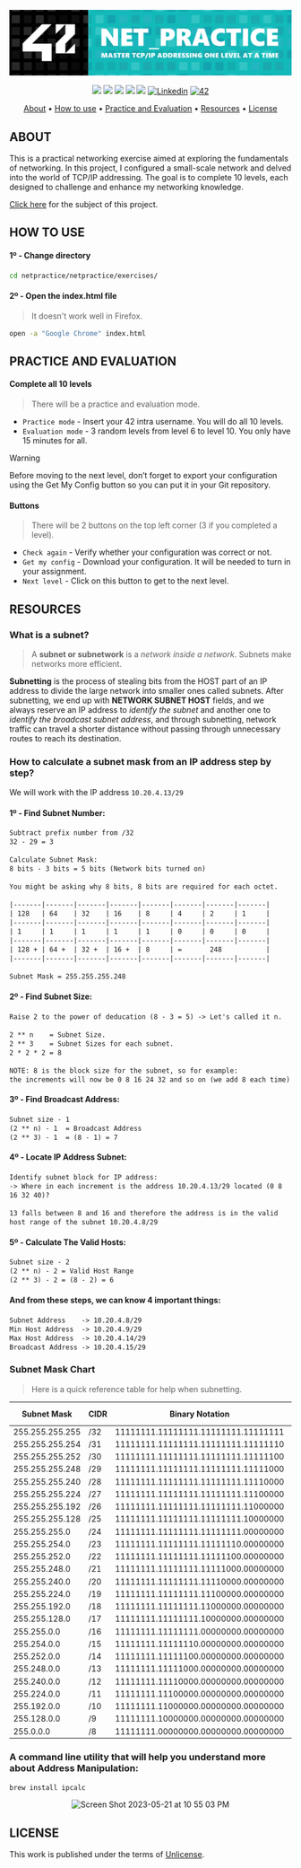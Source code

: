 <p align="center">
  <img src="https://github.com/jotavare/jotavare/blob/main/42/banners/piscine_and_common_core/github_piscine_and_common_core_banner_net_practice.png">
</p>

<p align="center">
	<img src="https://img.shields.io/badge/status-finished-success?color=%2312bab9&style=flat-square"/>
	<img src="https://img.shields.io/badge/evaluated-25%20%2F%2009%20%2F%202023-success?color=%2312bab9&style=flat-square"/>
	<img src="https://img.shields.io/badge/score-100%20%2F%20100-success?color=%2312bab9&style=flat-square"/>
	<img src="https://img.shields.io/github/languages/top/jotavare/netpractice?color=%2312bab9&style=flat-square"/>
	<img src="https://img.shields.io/github/last-commit/jotavare/netpractice?color=%2312bab9&style=flat-square"/>
	<a href='https://www.linkedin.com/in/joaoptoliveira' target="_blank"><img alt='Linkedin' src='https://img.shields.io/badge/LinkedIn-100000?style=flat-square&logo=Linkedin&logoColor=white&labelColor=0A66C2&color=0A66C2'/></a>
	<a href='https://profile.intra.42.fr/users/jotavare' target="_blank"><img alt='42' src='https://img.shields.io/badge/Porto-100000?style=flat-square&logo=42&logoColor=white&labelColor=000000&color=000000'/></a>
</p>

<p align="center">
	<a href="#about">About</a> •
	<a href="#how-to-use">How to use</a> •
	<a href="#practice-and-evaluation">Practice and Evaluation</a> •
	<a href="#resources">Resources</a> •
	<a href="#license">License</a>
</p>

## ABOUT
This is a practical networking exercise aimed at exploring the fundamentals of networking. In this project, I configured a small-scale network and delved into the world of TCP/IP addressing. The goal is to complete 10 levels, each designed to challenge and enhance my networking knowledge.

<a href="https://github.com/jotavare/netpractice/blob/main/subject/en_subject_netpractice.pdf">Click here</a> for the subject of this project.

## HOW TO USE
#### 1º - Change directory
```bash
cd netpractice/netpractice/exercises/
```

#### 2º - Open the index.html file
> It doesn't work well in Firefox.
```bash
open -a "Google Chrome" index.html
```

## PRACTICE AND EVALUATION
#### Complete all 10 levels
> There will be a practice and evaluation mode.

- `Practice mode` - Insert your 42 intra username. You will do all 10 levels.
- `Evaluation mode` - 3 random levels from level 6 to level 10. You only have 15 minutes for all.

> [!WARNING]
> Before moving to the next level, don’t forget to export your configuration using the Get My Config button so you can put it in your Git repository.

#### Buttons
> There will be 2 buttons on the top left corner (3 if you completed a level).

- `Check again` - Verify whether your configuration was correct or not.
- `Get my config` - Download your configuration. It will be needed to turn in your assignment.
- `Next level` - Click on this button to get to the next level.

## RESOURCES
### What is a subnet?
> A **subnet or subnetwork** is a *network inside a network*. Subnets make networks more efficient.

**Subnetting** is the process of stealing bits from the HOST part of an IP address to divide the large network into smaller ones called subnets. After subnetting, we end up with **NETWORK SUBNET HOST** fields, and we always reserve an IP address to *identify the subnet* and another one to *identify the broadcast subnet address*, and through subnetting, network traffic can travel a shorter distance without passing through unnecessary routes to reach its destination.

### How to calculate a subnet mask from an IP address step by step?

We will work with the IP address `10.20.4.13/29`

#### 1º - Find Subnet Number:
```
Subtract prefix number from /32
32 - 29 = 3

Calculate Subnet Mask:
8 bits - 3 bits = 5 bits (Network bits turned on)

You might be asking why 8 bits, 8 bits are required for each octet.

|-------|-------|-------|-------|-------|-------|-------|-------|
| 128   | 64    | 32    | 16    | 8     | 4     | 2     | 1     |
|-------|-------|-------|-------|-------|-------|-------|-------|
| 1     | 1     | 1     | 1     | 1     | 0     | 0     | 0     |
|-------|-------|-------|-------|-------|-------|-------|-------|
| 128 + | 64 +  | 32 +  | 16 +  | 8     | =       248           |
|-------|-------|-------|-------|-------|-------|-------|-------|

Subnet Mask = 255.255.255.248
```

#### 2º - Find Subnet Size:
```
Raise 2 to the power of deducation (8 - 3 = 5) -> Let's called it n.

2 ** n    = Subnet Size.
2 ** 3    = Subnet Sizes for each subnet.
2 * 2 * 2 = 8

NOTE: 8 is the block size for the subnet, so for example:
the increments will now be 0 8 16 24 32 and so on (we add 8 each time)
```

#### 3º - Find Broadcast Address:
```
Subnet size - 1
(2 ** n) - 1  = Broadcast Address
(2 ** 3) - 1  = (8 - 1) = 7
```

#### 4º - Locate IP Address Subnet:
```
Identify subnet block for IP address:
-> Where in each increment is the address 10.20.4.13/29 located (0 8 16 32 40)?

13 falls between 8 and 16 and therefore the address is in the valid host range of the subnet 10.20.4.8/29
```

#### 5º - Calculate The Valid Hosts:
```
Subnet size - 2
(2 ** n) - 2 = Valid Host Range
(2 ** 3) - 2 = (8 - 2) = 6
```

#### And from these steps, we can know 4 important things:
```
Subnet Address    -> 10.20.4.8/29
Min Host Address  -> 10.20.4.9/29
Max Host Address  -> 10.20.4.14/29
Broadcast Address -> 10.20.4.15/29
```

### Subnet Mask Chart
> Here is a quick reference table for help when subnetting.

|Subnet Mask 	|CIDR      |	Binary Notation                    |Network Bits  |Host Bits | Available Addresses |
| -             | -        | -                                     | -    | -     | -           | 
|255.255.255.255| 	/32| 	11111111.11111111.11111111.11111111| 	32| 	0 | 	1       |
|255.255.255.254| 	/31| 	11111111.11111111.11111111.11111110| 	31| 	1 | 	2       |
|255.255.255.252| 	/30| 	11111111.11111111.11111111.11111100| 	30| 	2 | 	4       |
|255.255.255.248| 	/29| 	11111111.11111111.11111111.11111000| 	29| 	3 | 	8       |
|255.255.255.240| 	/28| 	11111111.11111111.11111111.11110000| 	28| 	4 | 	16      |
|255.255.255.224| 	/27| 	11111111.11111111.11111111.11100000| 	27| 	5 | 	32      |
|255.255.255.192| 	/26| 	11111111.11111111.11111111.11000000| 	26| 	6 | 	64      |
|255.255.255.128| 	/25|    11111111.11111111.11111111.10000000| 	25| 	7 | 	128     |
|255.255.255.0  | 	/24| 	11111111.11111111.11111111.00000000| 	24| 	8 | 	256     |		
|255.255.254.0  | 	/23| 	11111111.11111111.11111110.00000000| 	23| 	9 | 	512     |
|255.255.252.0  | 	/22| 	11111111.11111111.11111100.00000000| 	22| 	10| 	1024    |
|255.255.248.0  | 	/21| 	11111111.11111111.11111000.00000000| 	21| 	11| 	2048    |
|255.255.240.0  | 	/20| 	11111111.11111111.11110000.00000000| 	20| 	12| 	4096    |
|255.255.224.0  | 	/19| 	11111111.11111111.11100000.00000000| 	19| 	13| 	8192    |
|255.255.192.0  | 	/18| 	11111111.11111111.11000000.00000000| 	18| 	14| 	16384   |
|255.255.128.0  | 	/17| 	11111111.11111111.10000000.00000000| 	17| 	15| 	32768   |
|255.255.0.0    | 	/16| 	11111111.11111111.00000000.00000000| 	16| 	16| 	65536   |	
|255.254.0.0    | 	/15| 	11111111.11111110.00000000.00000000| 	15| 	17| 	131072  |
|255.252.0.0    | 	/14| 	11111111.11111100.00000000.00000000| 	14| 	18| 	262144  |
|255.248.0.0    | 	/13| 	11111111.11111000.00000000.00000000| 	13| 	19| 	524288  |
|255.240.0.0    | 	/12| 	11111111.11110000.00000000.00000000| 	12| 	20| 	1048576 |
|255.224.0.0    | 	/11| 	11111111.11100000.00000000.00000000| 	11| 	21| 	2097152 |
|255.192.0.0    | 	/10| 	11111111.11000000.00000000.00000000| 	10| 	22| 	4194304 |
|255.128.0.0    | 	/9 | 	11111111.10000000.00000000.00000000| 	9 | 	23| 	8388608 |
|255.0.0.0      |       /8 | 	11111111.00000000.00000000.00000000| 	8 | 	24| 	16777216| 

### A command line utility that will help you understand more about Address Manipulation:
```
brew install ipcalc
```

<p align="center">
<img width="497" alt="Screen Shot 2023-05-21 at 10 55 03 PM" src="https://github.com/iimyzf/NetPractice/assets/63506492/0faa87a2-922a-44fb-b86a-594cb8f9d798">
</p>

## LICENSE
<p>
This work is published under the terms of <a href="https://github.com/jotavare/net_practice/blob/main/LICENSE">Unlicense</a>.
</p>
